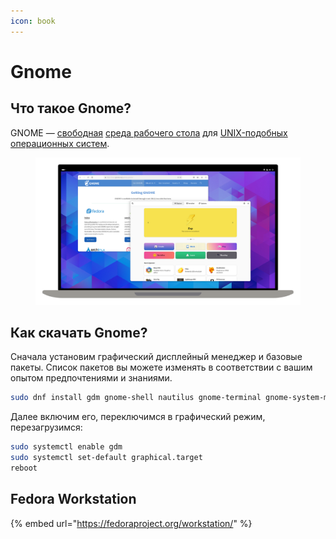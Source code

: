 ```yaml
---
icon: book
---
```


# Gnome

## Что такое Gnome?

GNOME  — [свободная](https://ru.wikipedia.org/wiki/%D0%A1%D0%B2%D0%BE%D0%B1%D0%BE%D0%B4%D0%BD%D0%BE%D0%B5\_%D0%BF%D1%80%D0%BE%D0%B3%D1%80%D0%B0%D0%BC%D0%BC%D0%BD%D0%BE%D0%B5\_%D0%BE%D0%B1%D0%B5%D1%81%D0%BF%D0%B5%D1%87%D0%B5%D0%BD%D0%B8%D0%B5) [среда рабочего стола](https://ru.wikipedia.org/wiki/%D0%A1%D1%80%D0%B5%D0%B4%D0%B0\_%D1%80%D0%B0%D0%B1%D0%BE%D1%87%D0%B5%D0%B3%D0%BE\_%D1%81%D1%82%D0%BE%D0%BB%D0%B0) для [UNIX-подобных операционных систем](https://ru.wikipedia.org/wiki/UNIX-%D0%BF%D0%BE%D0%B4%D0%BE%D0%B1%D0%BD%D0%B0%D1%8F\_%D0%BE%D0%BF%D0%B5%D1%80%D0%B0%D1%86%D0%B8%D0%BE%D0%BD%D0%BD%D0%B0%D1%8F\_%D1%81%D0%B8%D1%81%D1%82%D0%B5%D0%BC%D0%B0).

<figure><img src="../.gitbook/assets/obraz (15).png" alt=""><figcaption></figcaption></figure>

## Как скачать Gnome? <a href="#gde-skachat-fedora-linux" id="gde-skachat-fedora-linux"></a>

Сначала установим графический дисплейный менеджер и базовые пакеты. Список пакетов вы можете изменять в соответствии с вашим опытом предпочтениями и знаниями.

```bash
sudo dnf install gdm gnome-shell nautilus gnome-terminal gnome-system-monitor xdg-user-dirs-gtk fedora-workstation-backgrounds
```

Далее включим его, переключимся в графический режим, перезагрузимся:

```bash
sudo systemctl enable gdm
sudo systemctl set-default graphical.target
reboot
```

## Fedora Workstation

{% embed url="https://fedoraproject.org/workstation/" %}

